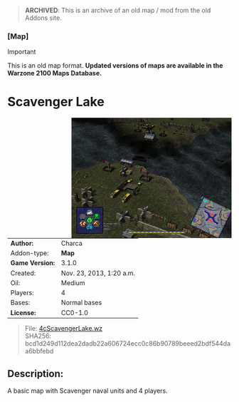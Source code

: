 > **ARCHIVED**: This is an archive of an old map / mod from the old Addons site.

### [Map]

> [!IMPORTANT]
> This is an old map format. **Updated versions of maps are available in the Warzone 2100 Maps Database.**

# Scavenger Lake

<img src="./preview.jpg" align="right" />

| | |
| - | - |
| __Author:__ | Charca |
| Addon-type: | __Map__ |
| __Game Version:__ | 3.1.0 |
| Created: | Nov. 23, 2013, 1:20 a.m. |
| Oil: | Medium |
| Players: | 4 |
| Bases: | Normal bases |
| __License:__ | CC0-1.0 |

> File: [4cScavengerLake.wz](https://github.com/Warzone2100/old-addons-site/raw/main/assets/170/4cScavengerLake.wz)  
> SHA256: bcd1d249d112dea2dadb22a606724ecc0c86b90789beeed2bdf544daa6bbfebd

## Description:

A basic map with Scavenger naval units and 4 players.

